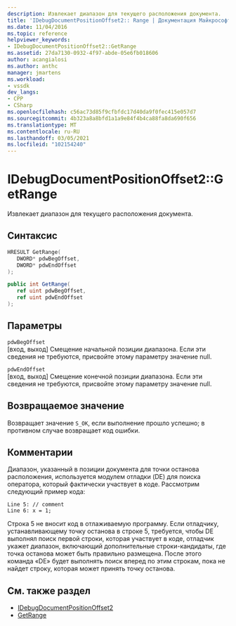 ```yaml
---
description: Извлекает диапазон для текущего расположения документа.
title: 'IDebugDocumentPositionOffset2:: Range | Документация Майкрософт'
ms.date: 11/04/2016
ms.topic: reference
helpviewer_keywords:
- IDebugDocumentPositionOffset2::GetRange
ms.assetid: 27da7130-0932-4f97-abde-05e6fb018606
author: acangialosi
ms.author: anthc
manager: jmartens
ms.workload:
- vssdk
dev_langs:
- CPP
- CSharp
ms.openlocfilehash: c56ac73d85f9cfbfdc17d40da9f0fec415e057d7
ms.sourcegitcommit: 4b323a8a8bfd1a1a9e84f4b4ca88fa8da690f656
ms.translationtype: MT
ms.contentlocale: ru-RU
ms.lasthandoff: 03/05/2021
ms.locfileid: "102154240"
---
```

# <a name="idebugdocumentpositionoffset2getrange"></a>IDebugDocumentPositionOffset2::GetRange
Извлекает диапазон для текущего расположения документа.

## <a name="syntax"></a>Синтаксис

```cpp
HRESULT GetRange(
   DWORD* pdwBegOffset,
   DWORD* pdwEndOffset
);
```

```csharp
public int GetRange(
   ref uint pdwBegOffset,
   ref uint pdwEndOffset
);
```

## <a name="parameters"></a>Параметры
`pdwBegOffset`\
[вход, выход] Смещение начальной позиции диапазона. Если эти сведения не требуются, присвойте этому параметру значение null.

`pdwEndOffset`\
[вход, выход] Смещение конечной позиции диапазона. Если эти сведения не требуются, присвойте этому параметру значение null.

## <a name="return-value"></a>Возвращаемое значение
 Возвращает значение `S_OK`, если выполнение прошло успешно; в противном случае возвращает код ошибки.

## <a name="remarks"></a>Комментарии
 Диапазон, указанный в позиции документа для точки останова расположения, используется модулем отладки (DE) для поиска оператора, который фактически участвует в коде. Рассмотрим следующий пример кода:

```
Line 5: // comment
Line 6: x = 1;
```

 Строка 5 не вносит код в отлаживаемую программу. Если отладчику, устанавливающему точку останова в строке 5, требуется, чтобы DE выполнял поиск первой строки, которая участвует в коде, отладчик укажет диапазон, включающий дополнительные строки-кандидаты, где точка останова может быть правильно размещена. После этого команда «DE» будет выполнять поиск вперед по этим строкам, пока не найдет строку, которая может принять точку останова.

## <a name="see-also"></a>См. также раздел
- [IDebugDocumentPositionOffset2](../../../extensibility/debugger/reference/idebugdocumentpositionoffset2.md)
- [GetRange](../../../extensibility/debugger/reference/idebugdocumentposition2-getrange.md)
